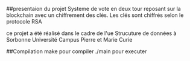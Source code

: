 ##presentaion du projet
Systeme de vote en deux tour reposant sur la blockchain avec un chiffrement des clés.
Les clés sont chiffrés selon le protocole RSA 

ce projet a été réalisé dans le cadre de l'ue Strucuture de données à Sorbonne Université Campus Pierre et Marie Curie

##Compilation
make pour compiler
./main pour executer
